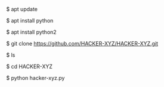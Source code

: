 $ apt update 

$ apt install python

$ apt install python2

$ git clone https://github.com/HACKER-XYZ/HACKER-XYZ.git

$ ls

$ cd HACKER-XYZ
  
$ python hacker-xyz.py
